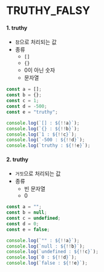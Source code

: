 # TRUTHY_FALSY
#### 1. truthy
- `참`으로 처리되는 값
- 종류
  - `[]`
  - `{}`
  - 0이 아닌 숫자
  - 문자열
``` javascript
const a = [];
const b = {};
const c = 1;
const d = -500;
const e = "truthy";

console.log(`[] : ${!!a}`);
console.log(`{} : ${!!b}`);
console.log(`1 : ${!!c}`);
console.log(`-500 : ${!!d}`);
console.log(`truthy : ${!!e}`);
```
#### 2. truthy
- `거짓`으로 처리되는 값
- 종류
  - 빈 문자열
  - 0
``` javascript
const a = "";
const b = null;
const c = undefined;
const d = 0;
const e = false;    

console.log(`"" : ${!!a}`);
console.log(`null : ${!!b}`);
console.log(`undefined : ${!!c}`);
console.log(`0 : ${!!d}`);
console.log(`false : ${!!e}`);
```
